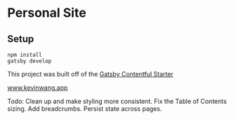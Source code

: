 # Personal Site

## Setup

```
npm install
gatsby develop
```

This project was built off of the [Gatsby Contentful Starter](https://github.com/contentful-userland/gatsby-contentful-starter)

www.kevinwang.app

Todo: Clean up and make styling more consistent. Fix the Table of Contents sizing. Add breadcrumbs. Persist state across pages.